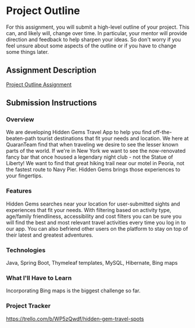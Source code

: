 # Project Outline
For this assignment, you will submit a high-level outline of your project. This can, and likely will, change over time. In particular, your mentor will provide direction and feedback to help sharpen your ideas. So don't worry if you feel unsure about some aspects of the outline or if you have to change some things later.

## Assignment Description
[Project Outline Assignment](https://education.launchcode.org/liftoff/modules/assignments/project-outline)

## Submission Instructions

### Overview
We are developing Hidden Gems Travel App to help you find off-the-beaten-path tourist destinations that fit your needs and location.
We here at QuaranTeam find that when traveling we desire to see the lesser known parts of the world.  If we're in New York we want
to see the now-renovated fancy bar that once housed a legendary night club - not the Statue of Liberty!  We want to find that great hiking trail near
our motel in Peoria, not the fastest route to Navy Pier.  Hidden Gems brings those experiences to your fingertips.
### Features
Hidden Gems searches near your location for user-submitted sights and experiences that fit your needs.  With filtering based 
on activity type, age/family friendliness, accessibility and cost filters you can be sure you will find the best and most relevant
travel activities every time you log in to our app.  You can also befriend other users on the platform to stay on top of their latest 
and greatest adventures.
### Technologies
Java, Spring Boot, Thymeleaf templates, MySQL, Hibernate, Bing maps
### What I'll Have to Learn
Incorporating Bing maps is the biggest challenge so far. 
### Project Tracker
https://trello.com/b/WP5zQwdf/hidden-gem-travel-spots
